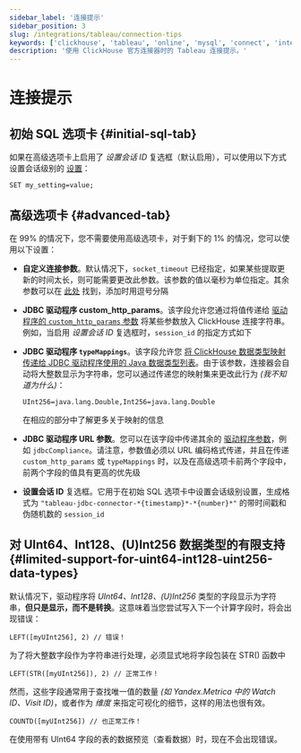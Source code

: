 ```yaml
---
sidebar_label: '连接提示'
sidebar_position: 3
slug: /integrations/tableau/connection-tips
keywords: ['clickhouse', 'tableau', 'online', 'mysql', 'connect', 'integrate', 'ui']
description: '使用 ClickHouse 官方连接器时的 Tableau 连接提示。'
---
```



# 连接提示
## 初始 SQL 选项卡 {#initial-sql-tab}
如果在高级选项卡上启用了 *设置会话 ID* 复选框（默认启用），可以使用以下方式设置会话级别的 [设置](/operations/settings/settings/)：
```text
SET my_setting=value;
``` 
## 高级选项卡 {#advanced-tab}

在 99% 的情况下，您不需要使用高级选项卡，对于剩下的 1% 的情况，您可以使用以下设置：
- **自定义连接参数**。默认情况下，`socket_timeout` 已经指定，如果某些提取更新的时间太长，则可能需要更改此参数。该参数的值以毫秒为单位指定。其余参数可以在 [此处](https://github.com/ClickHouse/clickhouse-jdbc/blob/master/clickhouse-client/src/main/java/com/clickhouse/client/config/ClickHouseClientOption.java) 找到，添加时用逗号分隔
- **JDBC 驱动程序 custom_http_params**。该字段允许您通过将值传递给 [驱动程序的 `custom_http_params` 参数](https://github.com/ClickHouse/clickhouse-jdbc#configuration) 将某些参数放入 ClickHouse 连接字符串。例如，当启用 *设置会话 ID* 复选框时，`session_id` 的指定方式如下
- **JDBC 驱动程序 `typeMappings`**。该字段允许您 [将 ClickHouse 数据类型映射传递给 JDBC 驱动程序使用的 Java 数据类型列表](https://github.com/ClickHouse/clickhouse-jdbc#configuration)。由于该参数，连接器会自动将大整数显示为字符串，您可以通过传递您的映射集来更改此行为 *(我不知道为什么)*：
    ```text
    UInt256=java.lang.Double,Int256=java.lang.Double
    ```
  在相应的部分中了解更多关于映射的信息

- **JDBC 驱动程序 URL 参数**。您可以在该字段中传递其余的 [驱动程序参数](https://github.com/ClickHouse/clickhouse-jdbc#configuration)，例如 `jdbcCompliance`。请注意，参数值必须以 URL 编码格式传递，并且在传递 `custom_http_params` 或 `typeMappings` 时，以及在高级选项卡前两个字段中，前两个字段的值具有更高的优先级
- **设置会话 ID** 复选框。它用于在初始 SQL 选项卡中设置会话级别设置，生成格式为 `"tableau-jdbc-connector-*{timestamp}*-*{number}*"` 的带时间戳和伪随机数的 `session_id`
## 对 UInt64、Int128、(U)Int256 数据类型的有限支持 {#limited-support-for-uint64-int128-uint256-data-types}
默认情况下，驱动程序将 *UInt64、Int128、(U)Int256* 类型的字段显示为字符串，**但只是显示，而不是转换**。这意味着当您尝试写入下一个计算字段时，将会出现错误：
```text
LEFT([myUInt256], 2) // 错误！
```
为了将大整数字段作为字符串进行处理，必须显式地将字段包装在 STR() 函数中

```text
LEFT(STR([myUInt256]), 2) // 正常工作！
```

然而，这些字段通常用于查找唯一值的数量 *(如 Yandex.Metrica 中的 Watch ID、Visit ID)*，或者作为 *维度* 来指定可视化的细节，这样的用法也很有效。

```text
COUNTD([myUInt256]) // 也正常工作！
```
在使用带有 UInt64 字段的表的数据预览（查看数据）时，现在不会出现错误。
